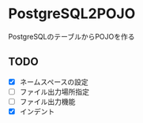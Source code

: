 # PostgreSQL2POJO
PostgreSQLのテーブルからPOJOを作る

## TODO
- [X] ネームスペースの設定
- [ ] ファイル出力場所指定
- [ ] ファイル出力機能
- [X] インデント
